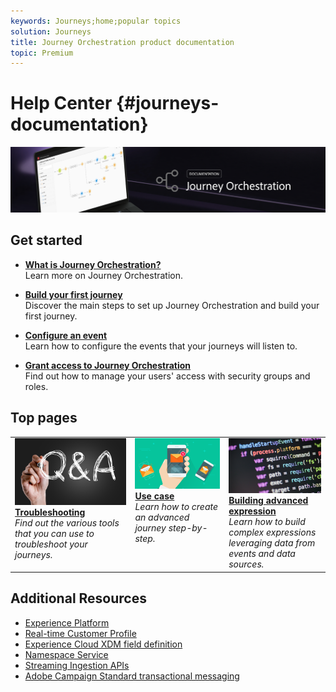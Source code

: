```yaml
---
keywords: Journeys;home;popular topics
solution: Journeys
title: Journey Orchestration product documentation
topic: Premium
---
```


# Help Center {#journeys-documentation}

![](using/assets/bannerjourney.png) 

## Get started

* **[What is Journey Orchestration?](using/about/intro.md)**<br/>
Learn more on Journey Orchestration.

* **[Build your first journey](using/about/aboutprocess.md)**<br/>
Discover the main steps to set up Journey Orchestration and build your first journey.

* **[Configure an event](using/event/event.md#section_tbk_5qt_pgb)**<br/>
Learn how to configure the events that your journeys will listen to.

* **[Grant access to Journey Orchestration](using/about/usermanagement.md)**<br/>
Find out how to manage your users' access with security groups and roles. 

## Top pages

 <table>
<tr>
    <td valign="top">
        <a href="using/about/troubleshooting.md">
       <img alt="Developers" src="using/assets/FAQ.png" />
       </a>
    <div>
    <a href="using/about/troubleshooting.md"><strong>Troubleshooting</strong></a>
    </div>
    <em>Find out the various tools that you can use to troubleshoot your journeys.</em>
    <br>
  </td>
  <td valign="top">
    <a href="using/building-journeys/journey.md">
      <img alt="build" src="using/assets/design.png"/>
    </a>
    <div>
    <a href="using/usecase/uc2intro.md"><strong>Use case</strong></a>
    </div>
    <em>Learn how to create an advanced journey step-by-step.</em>
    <br>
  </td>
  <td valign="top">
    <a href="using/expression/expressionadvanced.md">
      <img alt="conditions" src="using/assets/dev.png"/>
    </a>
    <div>
    <a href="using/expression/expressionadvanced.md"><strong>Building advanced expression</strong></a>
    </div>
    <em>Learn how to build complex expressions leveraging data from events and data sources. </em>
    <br>
  </td>
</tr>
</table>

## Additional Resources

* [Experience Platform](https://www.adobe.com/experience-platform/documentation-and-developer-resources.html)
* [Real-time Customer Profile](https://www.adobe.io/apis/cloudplatform/dataservices/profile-identity-segmentation/profile-identity-segmentation-services.html#!api-specification/markdown/narrative/technical_overview/unified_profile_architectural_overview/unified_profile_architectural_overview.md)
* [Experience Cloud XDM field definition](https://www.adobe.io/apis/cloudplatform/dataservices/xdm.html)
* [Namespace Service](https://www.adobe.io/apis/cloudplatform/dataservices/profile-identity-segmentation/profile-identity-segmentation-services.html#!api-specification/markdown/narrative/technical_overview/identity_namespace_overview/identity_namespace_overview.md)
* [Streaming Ingestion APIs](https://www.adobe.io/apis/cloudplatform/dataservices/data-ingestion/data-ingestion-services.html#!api-specification/markdown/narrative/technical_overview/streaming_ingest/getting_started_with_platform_streaming_ingestion.md)
* [Adobe Campaign Standard transactional messaging](https://docs.adobe.com/content/help/en/campaign-standard/using/communication-channels/transactional-messaging/about-transactional-messaging.html)

